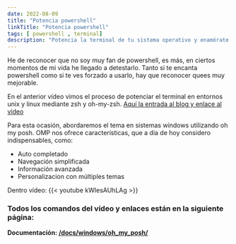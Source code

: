 ```yaml
---
date: 2022-08-09
title: "Potencia powershell"
linkTitle: "Potencia powershell"
tags: [ powershell , terminal]
description: "Potencia la terminal de tu sistema operativo y enamórate de ella."
---
```


He de reconocer que no soy
muy fan de powershell, es más,
en ciertos momentos de mi vida
he llegado a detestarlo.
Tanto si te encanta powershell
como si te ves forzado a usarlo, hay que reconocer quees muy mejorable.

En el anterior vídeo vimos el proceso de potenciar el terminal en entornos unix y linux mediante
zsh y oh-my-zsh. [Aquí la entrada al blog y enlace al vídeo](/blog/potencia_tu_terminal/)

Para esta ocasión, abordaremos
el tema en sistemas windows
utilizando oh my posh.
OMP nos ofrece características,
que a día de hoy considero
indispensables, como:
* Auto completado
* Navegación simplificada
* Información avanzada
* Personalizacion con múltiples temas

Dentro vídeo:
{{< youtube kWIesAUhLAg >}} 



### Todos los comandos del vídeo y enlaces están en la siguiente página:
**Documentación: [/docs/windows/oh_my_posh/](/docs/windows/oh_my_posh/)**

